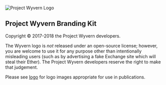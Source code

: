 ![Project Wyvern Logo](logo/logo-square-red-transparent-200x200.png?raw=true "Project Wyvern Logo")

## Project Wyvern Branding Kit

Copyright © 2017-2018 the Project Wyvern developers.

The Wyvern logo is *not* released under an open-source license; however, you are welcome to use it for any purpose other than intentionally misleading users (such as by advertising a fake Exchange site which will steal their Ether). The Project Wyvern developers reserve the right to make that judgement.

Please see [logo](logo) for logo images appropriate for use in publications.
